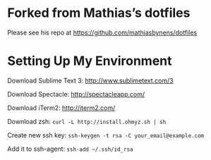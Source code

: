 # Forked from Mathias’s dotfiles
Please see his repo at https://github.com/mathiasbynens/dotfiles

# Setting Up My Environment
Download Sublime Text 3: http://www.sublimetext.com/3

Download Spectacle: http://spectacleapp.com/

Download iTerm2: http://iterm2.com/

Download zsh: `curl -L http://install.ohmyz.sh | sh`

Create new ssh key: `ssh-keygen -t rsa -C your_email@example.com`

Add it to ssh-agent: `ssh-add ~/.ssh/id_rsa`
